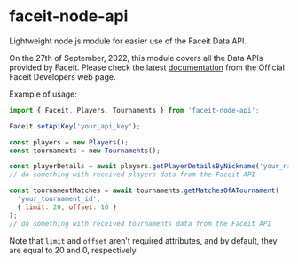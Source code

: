 # faceit-node-api

Lightweight node.js module for easier use of the Faceit Data API.

On the 27th of September, 2022, this module covers all the Data APIs provided by Faceit. Please check the latest [documentation](https://developers.faceit.com/docs/tools/data-api) from the Official Faceit Developers web page.

Example of usage:

```js
import { Faceit, Players, Tournaments } from 'faceit-node-api';

Faceit.setApiKey('your_api_key');

const players = new Players();
const tournaments = new Tournaments();

const playerDetails = await players.getPlayerDetailsByNickname('your_nickname');
// do something with received players data from the Faceit API

const tournamentMatches = await tournaments.getMatchesOfATournament(
  'your_tournament_id',
  { limit: 20, offset: 10 }
);
// do something with received tournaments data from the Faceit API
```

Note that `limit` and `offset` aren't required attributes, and by default, they are equal to 20 and 0, respectively.
